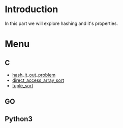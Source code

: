 # Introduction

In this part we will explore hashing and it's properties.

# Menu

## C
- [hash_it_out_problem](./C/hash_it_out_problem)
- [direct_access_array_sort](./C/direct_access_array_sort)
- [tuple_sort](./C/tuple_sort)

## GO

## Python3
